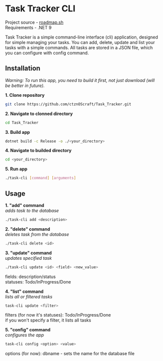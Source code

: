# Task Tracker CLI

Project source - [roadmap.sh](https://roadmap.sh/projects/task-tracker)  
Requirements - .NET 9

Task Tracker is a simple command-line interface (cli) application, designed for simple managing your tasks. You can add, delete, update and list your tasks with a simple commands. All tasks are stored in a JSON file, which you can configure with config command.

## Installation
*Warning: To run this app, you need to build it first, not just download (will be better in future).*

**1. Clone repository**
```bash
git clone https://github.com/ctznOScraft/Task_Tracker.git
```
**2. Navigate to clonned directory**
```bash
cd Task_Tracker
```
**3. Build app**
```bash
dotnet build -c Release -o ./<your_directory>
```
**4. Navigate to builded directory**
```bash
cd <your_directory>
```
**5. Run app**
```bash
./task-cli [command] [arguments]
```

## Usage

**1. "add" command**  
*adds task to the database*
```bash
./task-cli add <description>
```

**2. "delete" command**  
*deletes task from the database*
```bash
./task-cli delete <id>
```

**3. "update" command**  
*updates specified task*  
```bash
./task-cli update <id> <field> <new_value>
```
fields: description/status  
statuses: Todo/InProgress/Done  

**4. "list" command**  
*lists all or filtered tasks*  
```bash
task-cli update <filter>
```
filters (for now it's statuses): Todo/InProgress/Done  
if you won't specify a filter, it lists all tasks  

**5. "config" command**  
*configures the app*
```bash
task-cli config <option> <value>
```
options (for now): dbname - sets the name for the database file
